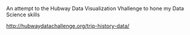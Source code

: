 An attempt to the Hubway Data Visualization Vhallenge to hone my Data Science skills

http://hubwaydatachallenge.org/trip-history-data/